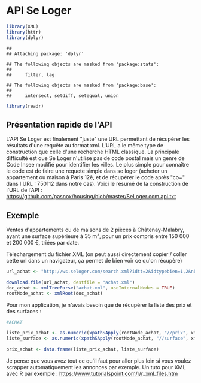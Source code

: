 API Se Loger
================

``` r
library(XML)
library(httr)
library(dplyr)
```

    ## 
    ## Attaching package: 'dplyr'

    ## The following objects are masked from 'package:stats':
    ## 
    ##     filter, lag

    ## The following objects are masked from 'package:base':
    ## 
    ##     intersect, setdiff, setequal, union

``` r
library(readr)
```

Présentation rapide de l'API
----------------------------

L'API Se Loger est finalement "juste" une URL permettant de récupérer les résultats d'une requête au format xml. L'URL a le même type de construction que celle d'une recherche HTML classique. La principale difficulté est que Se Loger n'utilise pas de code postal mais un genre de Code Insee modifié pour identifier les villes. Le plus simple pour connaître le code est de faire une requete simple dans se loger (acheter un appartement ou maison à Paris 12è, et de récupérer le code après "co=" dans l'URL : 750112 dans notre cas). Voici le résumé de la construction de l'URL de l'API : <https://github.com/pasnox/housing/blob/master/SeLoger.com.api.txt>

Exemple
-------

Ventes d'appartements ou de maisons de 2 pièces à Châtenay-Malabry, ayant une surface supérieure à 35 m², pour un prix compris entre 150 000 et 200 000 €, triées par date.

Télechargement du fichier XML (on peut aussi directement copier / coller cette url dans un navigateur, ça permet de bien voir ce qu'on récupère)

``` r
url_achat <- "http://ws.seloger.com/search.xml?idtt=2&idtypebien=1,2&nb_pieces=2&pxmin=150000&pxmax=200000&surfacemin=35&surfacemax&ci=920019&tri=d_dt_crea"

download.file(url_achat, destfile = "achat.xml")
doc_achat <- xmlTreeParse("achat.xml", useInternalNodes = TRUE)
rootNode_achat <- xmlRoot(doc_achat)
```

Pour mon application, je n'avais besoin que de récupérer la liste des prix et des surfaces :

``` r
#ACHAT

liste_prix_achat <- as.numeric(xpathSApply(rootNode_achat, "//prix", xmlValue))
liste_surface <- as.numeric(xpathSApply(rootNode_achat, "//surface", xmlValue))

prix_achat <- data.frame(liste_prix_achat, liste_surface)
```

Je pense que vous avez tout ce qu'il faut pour aller plus loin si vous voulez scrapper automatiquement les annonces par exemple. Un tuto pour XML avec R par exemple : <https://www.tutorialspoint.com/r/r_xml_files.htm>
